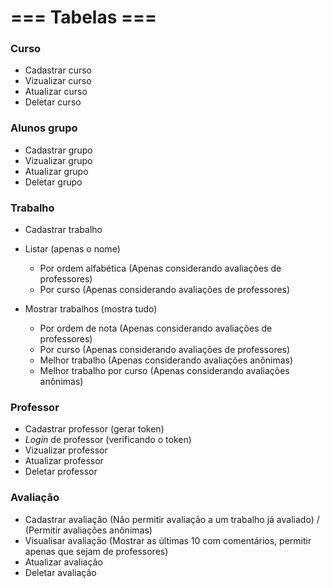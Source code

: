 # === Tabelas ===

### Curso
- Cadastrar curso
- Vizualizar curso
- Atualizar curso
- Deletar curso

### Alunos grupo
- Cadastrar grupo
- Vizualizar grupo
- Atualizar grupo
- Deletar grupo



### Trabalho
- Cadastrar trabalho

- Listar (apenas o nome)
    - Por ordem alfabética (Apenas considerando avaliações de professores)
    - Por curso (Apenas considerando avaliações de professores)

- Mostrar trabalhos (mostra tudo)
    - Por ordem de nota (Apenas considerando avaliações de professores)
    - Por curso (Apenas considerando avaliações de professores)
    - Melhor trabalho (Apenas considerando avaliações anônimas)
    - Melhor trabalho por curso (Apenas considerando avaliações anônimas)

### Professor 
- Cadastrar professor (gerar token)
- *Login* de professor (verificando o token)
- Vizualizar professor
- Atualizar professor
- Deletar professor

### Avaliação
- Cadastrar avaliação (Não permitir avaliação a um trabalho já avaliado) / (Permitir avaliações anônimas)
- Visualisar avaliação (Mostrar as últimas 10 com comentários, permitir apenas que sejam de professores)
- Atualizar avaliação
- Deletar avaliação